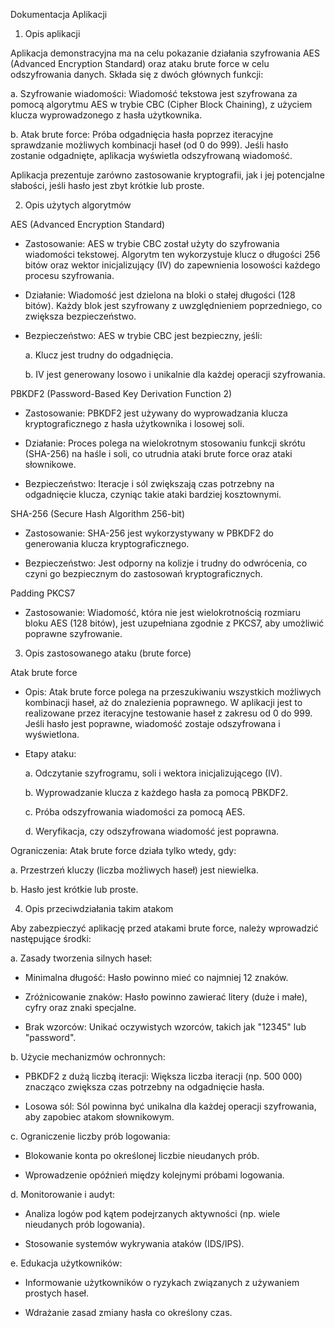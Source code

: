 Dokumentacja Aplikacji

1. Opis aplikacji

Aplikacja demonstracyjna ma na celu pokazanie działania szyfrowania AES (Advanced Encryption Standard) oraz ataku brute force w celu odszyfrowania danych. Składa się z dwóch głównych funkcji:

  a. Szyfrowanie wiadomości: Wiadomość tekstowa jest szyfrowana za pomocą algorytmu AES w trybie CBC (Cipher Block Chaining), z użyciem klucza wyprowadzonego z hasła użytkownika.

  b. Atak brute force: Próba odgadnięcia hasła poprzez iteracyjne sprawdzanie możliwych kombinacji haseł (od 0 do 999). Jeśli hasło zostanie odgadnięte, aplikacja wyświetla odszyfrowaną wiadomość.

Aplikacja prezentuje zarówno zastosowanie kryptografii, jak i jej potencjalne słabości, jeśli hasło jest zbyt krótkie lub proste.


2. Opis użytych algorytmów

AES (Advanced Encryption Standard)

- Zastosowanie: AES w trybie CBC został użyty do szyfrowania wiadomości tekstowej. Algorytm ten wykorzystuje klucz o długości 256 bitów oraz wektor inicjalizujący (IV) do zapewnienia losowości każdego procesu szyfrowania.

- Działanie: Wiadomość jest dzielona na bloki o stałej długości (128 bitów). Każdy blok jest szyfrowany z uwzględnieniem poprzedniego, co zwiększa bezpieczeństwo.

- Bezpieczeństwo: AES w trybie CBC jest bezpieczny, jeśli:

    a. Klucz jest trudny do odgadnięcia.

    b. IV jest generowany losowo i unikalnie dla każdej operacji szyfrowania.


PBKDF2 (Password-Based Key Derivation Function 2)

- Zastosowanie: PBKDF2 jest używany do wyprowadzania klucza kryptograficznego z hasła użytkownika i losowej soli.

- Działanie: Proces polega na wielokrotnym stosowaniu funkcji skrótu (SHA-256) na haśle i soli, co utrudnia ataki brute force oraz ataki słownikowe.

- Bezpieczeństwo: Iteracje i sól zwiększają czas potrzebny na odgadnięcie klucza, czyniąc takie ataki bardziej kosztownymi.


SHA-256 (Secure Hash Algorithm 256-bit)

- Zastosowanie: SHA-256 jest wykorzystywany w PBKDF2 do generowania klucza kryptograficznego.

- Bezpieczeństwo: Jest odporny na kolizje i trudny do odwrócenia, co czyni go bezpiecznym do zastosowań kryptograficznych.

Padding PKCS7

- Zastosowanie: Wiadomość, która nie jest wielokrotnością rozmiaru bloku AES (128 bitów), jest uzupełniana zgodnie z PKCS7, aby umożliwić poprawne szyfrowanie.


3. Opis zastosowanego ataku (brute force)

Atak brute force

- Opis: Atak brute force polega na przeszukiwaniu wszystkich możliwych kombinacji haseł, aż do znalezienia poprawnego. W aplikacji jest to realizowane przez iteracyjne testowanie haseł z zakresu od 0 do 999. Jeśli hasło jest poprawne, wiadomość zostaje odszyfrowana i wyświetlona.

- Etapy ataku:

    a. Odczytanie szyfrogramu, soli i wektora inicjalizującego (IV).

    b. Wyprowadzanie klucza z każdego hasła za pomocą PBKDF2.

    c. Próba odszyfrowania wiadomości za pomocą AES.

    d. Weryfikacja, czy odszyfrowana wiadomość jest poprawna.

Ograniczenia: Atak brute force działa tylko wtedy, gdy:

  a. Przestrzeń kluczy (liczba możliwych haseł) jest niewielka.

  b. Hasło jest krótkie lub proste.
    

4. Opis przeciwdziałania takim atakom

Aby zabezpieczyć aplikację przed atakami brute force, należy wprowadzić następujące środki:

a. Zasady tworzenia silnych haseł:

 - Minimalna długość: Hasło powinno mieć co najmniej 12 znaków.

 - Zróżnicowanie znaków: Hasło powinno zawierać litery (duże i małe), cyfry oraz znaki specjalne.

 - Brak wzorców: Unikać oczywistych wzorców, takich jak "12345" lub "password".

 b. Użycie mechanizmów ochronnych:

   - PBKDF2 z dużą liczbą iteracji: Większa liczba iteracji (np. 500 000) znacząco zwiększa czas potrzebny na odgadnięcie hasła.

  - Losowa sól: Sól powinna być unikalna dla każdej operacji szyfrowania, aby zapobiec atakom słownikowym.

 c. Ograniczenie liczby prób logowania:

   - Blokowanie konta po określonej liczbie nieudanych prób.

   - Wprowadzenie opóźnień między kolejnymi próbami logowania.

  d. Monitorowanie i audyt:

   - Analiza logów pod kątem podejrzanych aktywności (np. wiele nieudanych prób logowania).

   - Stosowanie systemów wykrywania ataków (IDS/IPS).

   e. Edukacja użytkowników:

   - Informowanie użytkowników o ryzykach związanych z używaniem prostych haseł.

   - Wdrażanie zasad zmiany hasła co określony czas.

